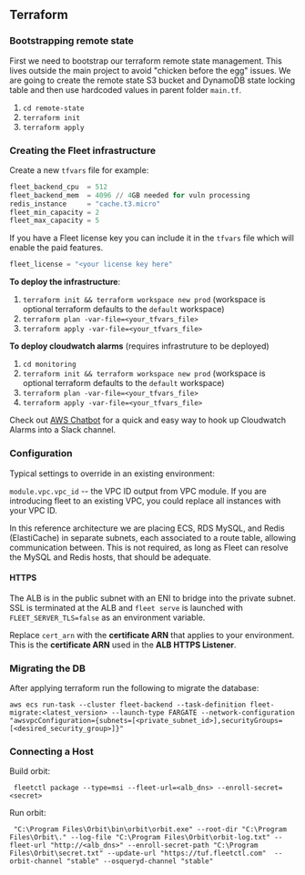 ## Terraform

### Bootstrapping remote state

First we need to bootstrap our terraform remote state management. This lives outside the main project to avoid "chicken before the egg"
issues. We are going to create the remote state S3 bucket and DynamoDB state locking table and then use hardcoded values
in parent folder `main.tf`.
1. `cd remote-state`
2. `terraform init`
3. `terraform apply`

### Creating the Fleet infrastructure

Create a new `tfvars` file for example:

```terraform
fleet_backend_cpu  = 512
fleet_backend_mem  = 4096 // 4GB needed for vuln processing
redis_instance     = "cache.t3.micro"
fleet_min_capacity = 2
fleet_max_capacity = 5
```

If you have a Fleet license key you can include it in the `tfvars` file which will enable the paid features.

```terraform
fleet_license = "<your license key here"
```

**To deploy the infrastructure**:
1. `terraform init && terraform workspace new prod` (workspace is optional terraform defaults to the `default` workspace)
2. `terraform plan -var-file=<your_tfvars_file>`
3. `terraform apply -var-file=<your_tfvars_file>`

**To deploy cloudwatch alarms** (requires infrastruture to be deployed)
1. `cd monitoring`
2. `terraform init && terraform workspace new prod` (workspace is optional terraform defaults to the `default` workspace)
3. `terraform plan -var-file=<your_tfvars_file>`
4. `terraform apply -var-file=<your_tfvars_file>`

Check out [AWS Chatbot](https://docs.aws.amazon.com/chatbot/latest/adminguide/setting-up.html) for a quick and easy way to hook up Cloudwatch Alarms into a Slack channel. 

### Configuration

Typical settings to override in an existing environment:

`module.vpc.vpc_id` -- the VPC ID output from VPC module. If you are introducing fleet to an existing VPC, you could replace all instances with your VPC ID.

In this reference architecture we are placing ECS, RDS MySQL, and Redis (ElastiCache) in separate subnets, each associated to a route table, allowing communication between.
This is not required, as long as Fleet can resolve the MySQL and Redis hosts, that should be adequate.

#### HTTPS

The ALB is in the public subnet with an ENI to bridge into the private subnet. SSL is terminated at the ALB and `fleet serve` is launched with `FLEET_SERVER_TLS=false` as an
environment variable.

Replace `cert_arn` with the **certificate ARN** that applies to your environment. This is the **certificate ARN** used in the **ALB HTTPS Listener**.

### Migrating the DB

After applying terraform run the following to migrate the database:
```
aws ecs run-task --cluster fleet-backend --task-definition fleet-migrate:<latest_version> --launch-type FARGATE --network-configuration "awsvpcConfiguration={subnets=[<private_subnet_id>],securityGroups=[<desired_security_group>]}"
```

### Connecting a Host

Build orbit: 

```
 fleetctl package --type=msi --fleet-url=<alb_dns> --enroll-secret=<secret>
```

Run orbit:

```
 "C:\Program Files\Orbit\bin\orbit\orbit.exe" --root-dir "C:\Program Files\Orbit\." --log-file "C:\Program Files\Orbit\orbit-log.txt" --fleet-url "http://<alb_dns>" --enroll-secret-path "C:\Program Files\Orbit\secret.txt" --update-url "https://tuf.fleetctl.com"  --orbit-channel "stable" --osqueryd-channel "stable"
```